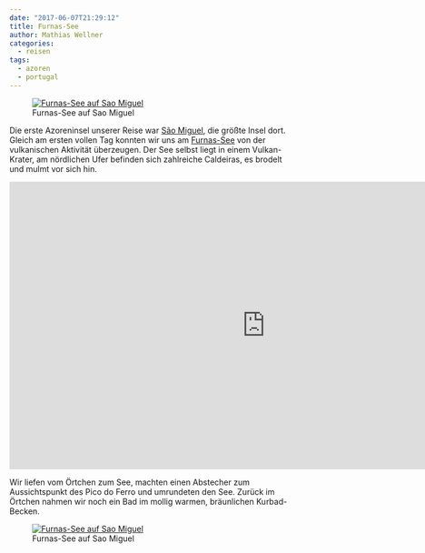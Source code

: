 ```yaml
---
date: "2017-06-07T21:29:12"
title: Furnas-See
author: Mathias Wellner
categories:
  - reisen
tags:
  - azoren
  - portugal
---
```

<figure>
  <a href="https://www.flickr.com/photos/mwellner/35333551470" title="Furnas-See">
    <img 
      srcset="https://farm5.staticflickr.com/4019/35333551470_004f26a4c1_n.jpg 320w, https://farm5.staticflickr.com/4019/35333551470_004f26a4c1_c.jpg 800w, https://farm5.staticflickr.com/4019/35333551470_004f26a4c1_b.jpg 1024w"
      src="https://farm5.staticflickr.com/4019/35333551470_004f26a4c1_b.jpg" 
      alt="Furnas-See auf Sao Miguel">
  </a>
  <figcaption>Furnas-See auf Sao Miguel</figcaption>
</figure>

Die erste Azoreninsel unserer Reise war [São Miguel](https://de.wikipedia.org/wiki/S%C3%A3o_Miguel), die größte Insel dort. Gleich am ersten vollen Tag konnten wir uns am [Furnas-See](https://de.wikipedia.org/wiki/Furnas-See_(Azoren)) von der vulkanischen Aktivität überzeugen. Der See selbst liegt in einem Vulkan-Krater, am nördlichen Ufer befinden sich zahlreiche Caldeiras, es brodelt und mulmt vor sich hin. 

<!--more-->

<iframe src="https://player.vimeo.com/video/224237607?loop=1&title=0&byline=0&portrait=0" width="900" height="506" frameborder="0" webkitallowfullscreen mozallowfullscreen allowfullscreen></iframe>

Wir liefen vom Örtchen zum See, machten einen Abstecher zum Aussichtspunkt des Pico do Ferro und umrundeten den See. Zurück im Örtchen nahmen wir noch ein Bad im mollig warmen, bräunlichen Kurbad-Becken.

<figure>
  <a href="https://www.flickr.com/photos/mwellner/35551859962" title="Furnas-See">
    <img 
      srcset="https://farm5.staticflickr.com/4216/35551859962_f170987683_n.jpg 320w, https://farm5.staticflickr.com/4216/35551859962_f170987683_c.jpg 800w, https://farm5.staticflickr.com/4216/35551859962_f170987683_b.jpg 1024w"
      src="https://farm5.staticflickr.com/4216/35551859962_f170987683_b.jpg" 
      alt="Furnas-See auf Sao Miguel">
  </a>
  <figcaption>Furnas-See auf Sao Miguel</figcaption>
</figure>
